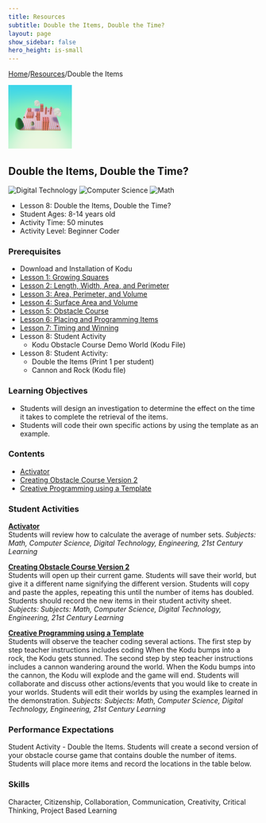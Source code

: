 ```yaml
---
title: Resources
subtitle: Double the Items, Double the Time?
layout: page
show_sidebar: false
hero_height: is-small
---
```


[Home](..)/[Resources](.)/Double the Items

[![](double_the_items.png)](https://worlds.kodugamelab.com/world/fijyJwpOfU24ijooYta7yA==)

## Double the Items, Double the Time?
![Digital Technology](dt.png) ![Computer Science](cs.png) ![Math](m.png)

* Lesson 8: Double the Items, Double the Time?
* Student Ages: 8-14 years old
* Activity Time: 50 minutes 
* Activity Level: Beginner Coder

### Prerequisites
* Download and Installation of Kodu
* [Lesson 1: Growing Squares](growing_squares)
* [Lesson 2: Length, Width, Area, and Perimeter](length_width_area_and_perimeter)
* [Lesson 3: Area, Perimeter, and Volume](area_perimeter_and_volume)
* [Lesson 4: Surface Area and Volume](surface_area_and_volume)  
* [Lesson 5: Obstacle Course](obstacle_course)
* [Lesson 6: Placing and Programming Items](placing_and_programming_items)
* [Lesson 7: Timing and Winning](timing_and_winning)
* Lesson 8: Student Activity
  * Kodu Obstacle Course Demo World (Kodu File)
* Lesson 8: Student Activity:
  * Double the Items (Print 1 per student)
  * Cannon and Rock (Kodu file)

### Learning Objectives
* Students will design an investigation to determine the effect on the time it takes to complete the retrieval of the items.
* Students will code their own specific actions by using the template as an example.

### Contents
* [Activator](#activator)
* [Creating Obstacle Course Version 2](#creating)
* [Creative Programming using a Template](#programming)

### Student Activities
<a name="activator"></a>
[**Activator**](6_Kodu_Curriculum_Math_Module.pdf#page=51)<br>
Students will review how to calculate the average of number sets.
*Subjects: Math, Computer Science, Digital Technology, Engineering, 21st Century Learning*

<a name="creating"></a>
[**Creating Obstacle Course Version 2**](6_Kodu_Curriculum_Math_Module.pdf#page=52)<br>
Students will open up their current game. Students will save their world, but give it a different name signifying the different version. Students will copy and paste the apples, repeating this until the number of items has doubled. Students should record the new items in their student activity sheet.
*Subjects: Subjects: Math, Computer Science, Digital Technology, Engineering, 21st Century Learning*

<a name="creating"></a>
[**Creative Programming using a Template**](6_Kodu_Curriculum_Math_Module.pdf#page=52)<br>
Students will observe the teacher coding several actions. The first step by step teacher instructions includes coding When the Kodu bumps into a rock, the Kodu gets stunned. The second step by step teacher instructions includes a cannon wandering around the world. When the Kodu bumps into the cannon, the Kodu will explode and the game will end. Students will collaborate and discuss other actions/events that you would like to create in your worlds. Students will edit their worlds by using the examples learned in the demonstration.
*Subjects: Subjects: Math, Computer Science, Digital Technology, Engineering, 21st Century Learning*

### Performance Expectations
Student Activity - Double the Items. Students will create a second version of your obstacle course game that contains double the number of items. Students will place more items and record the locations in the table below.

### Skills
Character,
Citizenship,
Collaboration,
Communication,
Creativity,
Critical Thinking,
Project Based Learning